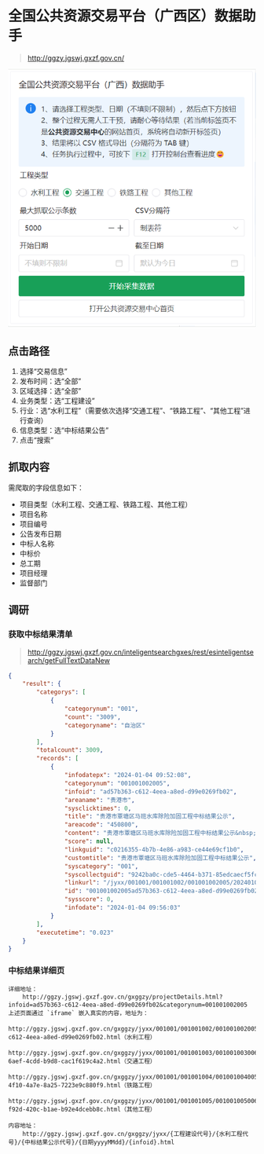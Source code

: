 # 全国公共资源交易平台（广西区）数据助手
> http://ggzy.jgswj.gxzf.gov.cn/

![插件弹窗](popup.png)

## 点击路径

1. 选择“交易信息”
2. 发布时间：选“全部”
3. 区域选择：选“全部”
4. 业务类型：选“工程建设”
5. 行业：选“水利工程”（需要依次选择“交通工程”、“铁路工程”、“其他工程”进行查询）
6. 信息类型：选“中标结果公告”
7. 点击“搜索”

## 抓取内容

需爬取的字段信息如下：
- 项目类型（水利工程、交通工程、铁路工程、其他工程）
- 项目名称
- 项目编号
- 公告发布日期
- 中标人名称
- 中标价
- 总工期
- 项目经理
- 监督部门

## 调研

### 获取中标结果清单
> http://ggzy.jgswj.gxzf.gov.cn/inteligentsearchgxes/rest/esinteligentsearch/getFullTextDataNew

```json
{
    "result": {
        "categorys": [
            {
                "categorynum": "001",
                "count": "3009",
                "categoryname": "自治区"
            }
        ],
        "totalcount": 3009,
        "records": [
            {
                "infodatepx": "2024-01-04 09:52:08",
                "categorynum": "001001002005",
                "infoid": "ad57b363-c612-4eea-a8ed-d99e0269fb02",
                "areaname": "贵港市",
                "sysclicktimes": 0,
                "title": "贵港市覃塘区马班水库除险加固工程中标结果公示",
                "areacode": "450800",
                "content": "贵港市覃塘区马班水库除险加固工程中标结果公示&nbsp;一、项目名称：贵港市覃塘区马班水库除险加固工程二、项目编号：E4508002851003547001001三、招标方式：公开招标 四、评标日期：2023年12月27日五、公告发布日期：2024年1月4日六、中标结果：中标人：中水京林建设有限公司资质等级：水利水电工程施工总承包贰级中标价：6595615.97元质量等级：合格工期：210日历天项...",
                "score": null,
                "linkguid": "c0216355-4b7b-4e86-a983-ce44e69cf1b0",
                "customtitle": "贵港市覃塘区马班水库除险加固工程中标结果公示",
                "syscategory": "001",
                "syscollectguid": "9242ba0c-cde5-4464-b371-85edcaecf5fc",
                "linkurl": "/jyxx/001001/001001002/001001002005/20240104/ad57b363-c612-4eea-a8ed-d99e0269fb02.html",
                "id": "001001002005ad57b363-c612-4eea-a8ed-d99e0269fb02_001",
                "sysscore": 0,
                "infodate": "2024-01-04 09:56:03"
            }
        ],
        "executetime": "0.023"
    }
}
```

### 中标结果详细页

```text
详细地址：
    http://ggzy.jgswj.gxzf.gov.cn/gxggzy/projectDetails.html?infoid=ad57b363-c612-4eea-a8ed-d99e0269fb02&categorynum=001001002005
上述页面通过 `iframe` 嵌入真实的内容，地址为：
    http://ggzy.jgswj.gxzf.gov.cn/gxggzy/jyxx/001001/001001002/001001002005/20240104/ad57b363-c612-4eea-a8ed-d99e0269fb02.html（水利工程）
    http://ggzy.jgswj.gxzf.gov.cn/gxggzy/jyxx/001001/001001003/001001003006/20240104/0206f228-6aef-4cdd-b9d8-cac1f619c4a2.html（交通工程）
    http://ggzy.jgswj.gxzf.gov.cn/gxggzy/jyxx/001001/001001004/001001004005/20240103/c7dd16a6-4f10-4a7e-8a25-7223e9c880f9.html（铁路工程）
    http://ggzy.jgswj.gxzf.gov.cn/gxggzy/jyxx/001001/001001005/001001005006/20240104/19c06b93-f92d-420c-b1ae-b92e4dcebb8c.html（其他工程）

内容地址：
    http://ggzy.jgswj.gxzf.gov.cn/gxggzy/jyxx/{工程建设代号}/{水利工程代号}/{中标结果公示代号}/{日期yyyyMMdd}/{infoid}.html
```



